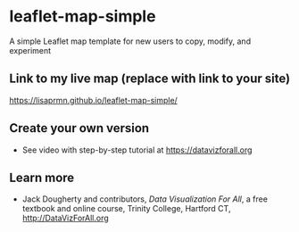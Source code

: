 # leaflet-map-simple
A simple Leaflet map template for new users to copy, modify, and experiment

## Link to my live map (replace with link to your site)

https://lisaprmn.github.io/leaflet-map-simple/

## Create your own version
- See video with step-by-step tutorial at https://datavizforall.org

## Learn more
- Jack Dougherty and contributors, *Data Visualization For All*, a free textbook and online course, Trinity College, Hartford CT, http://DataVizForAll.org

